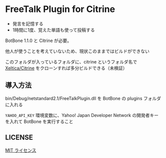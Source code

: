 # FreeTalk Plugin for Citrine

- 発言を記憶する
- 1時間に1度、覚えた単語も使って投稿する

BotBone 1.1.0 と Citrine が必要。

他人が使うことを考えていないため、現状このままではビルドができない

このフォルダが入っているフォルダに、citrine というフォルダ名で [Xeltica/Citrine](https://github.com/Xeltica/Citrine) をクローンすれば多分ビルドできる（未検証）

## 導入方法

bin/Debug/netstandard2.1/FreeTalkPlugin.dll を BotBone の plugins フォルダに入れる

`YAHOO_API_KEY` 環境変数に、Yahoo! Japan Developer Network の開発者キーを入れて BotBone を実行すること

## LICENSE

[MIT ライセンス](LICENSE)